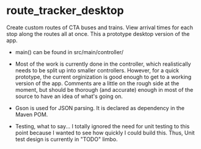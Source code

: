 # route_tracker_desktop
Create custom routes of CTA buses and trains. View arrival times for each stop along the routes all at once. This a prototype desktop version of the app.

* main() can be found in src/main/controller/

* Most of the work is currently done in the controller, which realistically needs to be split up into smaller controllers. However, for a quick prototype, the current orginization is good enough to get to a working version of the app. Comments are a little on the rough side at the moment, but should be thorough (and accurate) enough in most of the source to have an idea of what's going on.

* Gson is used for JSON parsing. It is declared as dependency in the Maven POM.

* Testing, what to say... I totally ignored the need for unit testing to this point because I wanted to see how quickly I could build this. Thus, Unit test design is currently in "TODO" limbo.
